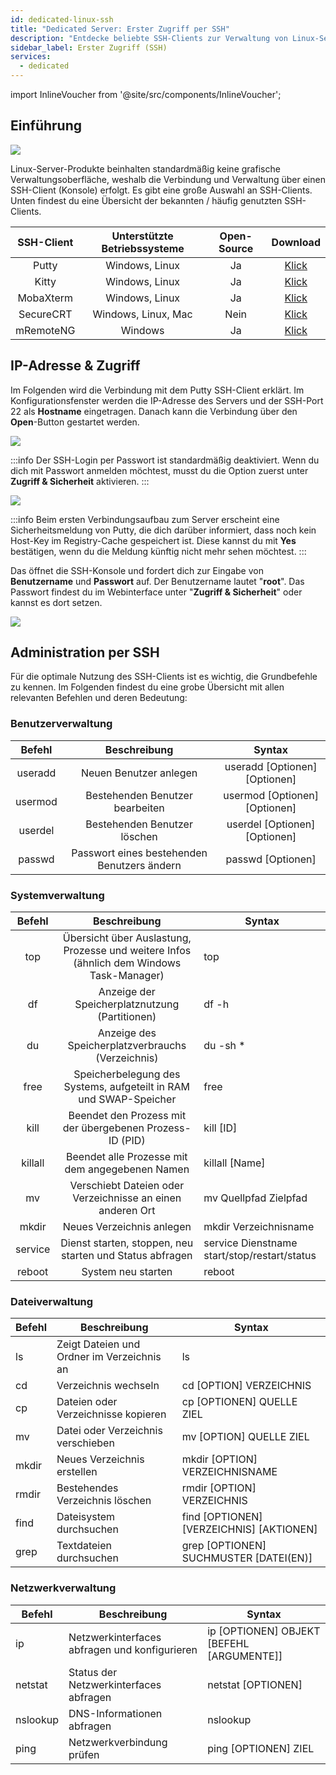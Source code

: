 ```yaml
---
id: dedicated-linux-ssh
title: "Dedicated Server: Erster Zugriff per SSH"
description: "Entdecke beliebte SSH-Clients zur Verwaltung von Linux-Servern ohne GUI und lerne, wie du dich sicher per SSH verbindest → Jetzt mehr erfahren"
sidebar_label: Erster Zugriff (SSH)
services:
  - dedicated
---
```


import InlineVoucher from '@site/src/components/InlineVoucher';

## Einführung

![](https://screensaver01.zap-hosting.com/index.php/s/TYEHE38gNQoFjBx/download/ssh_connect.gif)

Linux-Server-Produkte beinhalten standardmäßig keine grafische Verwaltungsoberfläche, weshalb die Verbindung und Verwaltung über einen SSH-Client (Konsole) erfolgt. Es gibt eine große Auswahl an SSH-Clients. Unten findest du eine Übersicht der bekannten / häufig genutzten SSH-Clients.

| SSH-Client | Unterstützte Betriebssysteme | Open-Source |                           Download                           |
| :--------: | :--------------------------: | :---------: | :----------------------------------------------------------: |
|   Putty    |        Windows, Linux        |     Ja      |               [Klick](https://www.putty.org/)                |
|   Kitty    |        Windows, Linux        |     Ja      |        [Klick](http://www.9bis.net/kitty/)                   |
| MobaXterm  |        Windows, Linux        |     Ja      |           [Klick](https://mobaxterm.mobatek.net/)            |
| SecureCRT  |     Windows, Linux, Mac      |     Nein    | [Klick](https://www.vandyke.com/cgi-bin/releases.php?product=securecrt) |
| mRemoteNG  |           Windows            |     Ja      |           [Klick](https://mremoteng.org/download)            |


<InlineVoucher />

## IP-Adresse & Zugriff

Im Folgenden wird die Verbindung mit dem Putty SSH-Client erklärt. Im Konfigurationsfenster werden die IP-Adresse des Servers und der SSH-Port 22 als **Hostname** eingetragen. Danach kann die Verbindung über den **Open**-Button gestartet werden.

![](https://screensaver01.zap-hosting.com/index.php/s/Jp2Wn3s9kQG5t55/preview)

:::info
Der SSH-Login per Passwort ist standardmäßig deaktiviert. Wenn du dich mit Passwort anmelden möchtest, musst du die Option zuerst unter **Zugriff & Sicherheit** aktivieren.
:::

![](https://screensaver01.zap-hosting.com/index.php/s/4fSRwzaq8QQLZ3o/preview)

:::info
Beim ersten Verbindungsaufbau zum Server erscheint eine Sicherheitsmeldung von Putty, die dich darüber informiert, dass noch kein Host-Key im Registry-Cache gespeichert ist. Diese kannst du mit **Yes** bestätigen, wenn du die Meldung künftig nicht mehr sehen möchtest.
:::

 

Das öffnet die SSH-Konsole und fordert dich zur Eingabe von **Benutzername** und **Passwort** auf. Der Benutzername lautet "**root**". Das Passwort findest du im Webinterface unter "**Zugriff & Sicherheit**" oder kannst es dort setzen.

![](https://screensaver01.zap-hosting.com/index.php/s/pG4dTmCGFyzK3dY/preview)





## Administration per SSH

Für die optimale Nutzung des SSH-Clients ist es wichtig, die Grundbefehle zu kennen. Im Folgenden findest du eine grobe Übersicht mit allen relevanten Befehlen und deren Bedeutung:


### Benutzerverwaltung

| Befehl   |                Beschreibung                |            Syntax            |
| :------: | :----------------------------------------: | :--------------------------: |
| useradd  |          Neuen Benutzer anlegen          | useradd [Optionen] [Optionen] |
| usermod  |      Bestehenden Benutzer bearbeiten      | usermod [Optionen] [Optionen] |
| userdel  |        Bestehenden Benutzer löschen        | userdel [Optionen] [Optionen] |
| passwd   | Passwort eines bestehenden Benutzers ändern |      passwd [Optionen]       |



### Systemverwaltung

| Befehl  |                         Beschreibung                         | Syntax                                       |
| :-----: | :----------------------------------------------------------: | -------------------------------------------- |
|   top   | Übersicht über Auslastung, Prozesse und weitere Infos (ähnlich dem Windows Task-Manager)  | top                                          |
|   df    |            Anzeige der Speicherplatznutzung (Partitionen)            | df -h                                        |
|   du    |          Anzeige des Speicherplatzverbrauchs (Verzeichnis)           | du -sh *                                     |
|  free   | Speicherbelegung des Systems, aufgeteilt in RAM und SWAP-Speicher | free                                         |
|  kill   |  Beendet den Prozess mit der übergebenen Prozess-ID (PID)   | kill [ID]                                    |
| killall |        Beendet alle Prozesse mit dem angegebenen Namen        | killall [Name]                               |
|   mv    |       Verschiebt Dateien oder Verzeichnisse an einen anderen Ort        | mv Quellpfad Zielpfad                        |
|  mkdir  |                    Neues Verzeichnis anlegen                    | mkdir Verzeichnisname                          |
| service |    Dienst starten, stoppen, neu starten und Status abfragen     | service Dienstname start/stop/restart/status |
| reboot  |                      System neu starten                        | reboot                                       |



### Dateiverwaltung

| Befehl | Beschreibung | Syntax
| ------ | ------------------------------------------ | ---------------------------------------- |
| ls | Zeigt Dateien und Ordner im Verzeichnis an | ls |
| cd | Verzeichnis wechseln | cd [OPTION] VERZEICHNIS |
| cp | Dateien oder Verzeichnisse kopieren | cp [OPTIONEN] QUELLE ZIEL |
| mv | Datei oder Verzeichnis verschieben | mv [OPTION] QUELLE ZIEL |
| mkdir | Neues Verzeichnis erstellen | mkdir [OPTION] VERZEICHNISNAME |
| rmdir | Bestehendes Verzeichnis löschen | rmdir [OPTION] VERZEICHNIS |
| find | Dateisystem durchsuchen | find [OPTIONEN] [VERZEICHNIS] [AKTIONEN] |
| grep | Textdateien durchsuchen | grep [OPTIONEN] SUCHMUSTER [DATEI(EN)] |



### Netzwerkverwaltung

| Befehl | Beschreibung | Syntax
| -------- | ------------------------------------------------- | ----------------------------------------- |
| ip | Netzwerkinterfaces abfragen und konfigurieren | ip [OPTIONEN] OBJEKT [BEFEHL [ARGUMENTE]] |
| netstat | Status der Netzwerkinterfaces abfragen | netstat [OPTIONEN] |
| nslookup | DNS-Informationen abfragen | nslookup |
| ping | Netzwerkverbindung prüfen | ping [OPTIONEN] ZIEL


<InlineVoucher />